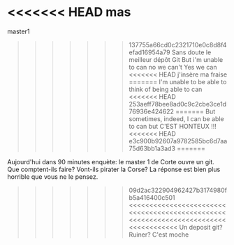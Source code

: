<<<<<<< HEAD
 mas
=======
master1
>>>>>>> 137755a66cd0c2321710e0c8d8f4efad16954a79
Sans doute le meilleur dépôt Git 
But i'm unable to can
no we can't
Yes we can
<<<<<<< HEAD
j'insère ma fraise
=======
I'm unable to be able to think of being able to can
<<<<<<< HEAD
>>>>>>> 253aeff78bee8ad0c9c2cbe3ce1d76936e424622
=======
But sometimes, indeed, I can be able to can
but C'EST HONTEUX !!!
<<<<<<< HEAD
>>>>>>> e3c900b92607a9782585bc6d7aa75d63bb1a3ad3
=======

Aujourd'hui dans 90 minutes enquète: le master 1 de Corte ouvre un git. Que comptent-ils faire? Vont-ils pirater la Corse? La réponse est bien plus horrible que vous ne le pensez.
>>>>>>> 09d2ac322904962427b3174980fb5a416400c501
<<<<<<<<<<<<<<<<<<<<<<<<<<<<<<<<<<<<<<<<<<<<<<<<<<<<<<<<<<<<<<<<<<<<<<<<<<<<<<<<<<<<
Un deposit git? Ruiner? C'est moche
>>>>>>>>>>>>>>>>>>>>>>>>>>>>>>>>>>>>>>>>>>>>>>>>>>>>>>>>>>>>>>>>>>>>>>>>>>>>>>>>>>>>
